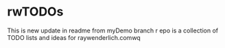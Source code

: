 # rwTODOs

This is new update in readme from myDemo branch  r
epo is a collection of TODO lists and ideas for raywenderlich.comwq


